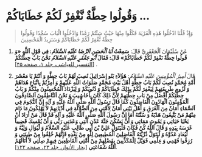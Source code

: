 # وَقُولُوا حِطَّةٌ نَّغْفِرْ لَكُمْ خَطَايَاكُمْ ...

> وَإِذْ قُلْنَا ادْخُلُوا هَٰذِهِ الْقَرْيَةَ فَكُلُوا مِنْهَا حَيْثُ شِئْتُمْ رَغَدًا وَادْخُلُوا الْبَابَ
> سُجَّدًا وَقُولُوا حِطَّةٌ نَّغْفِرْ لَكُمْ خَطَايَاكُمْ وَسَنَزِيدُ الْمُحْسِنِينَ

1. عَنْ سُلَيْمَانَ اَلْجَعْفَرِيِّ قَالَ: **سَمِعْتُ _أَبَا اَلْحَسَنِ اَلرِّضَا عَلَيْهِ السَّلاَمُ_: فِي قَوْلِ
   اَللَّهِ «وَ قُولُوا حِطَّةٌ نَغْفِرْ لَكُمْ خَطٰايٰاكُمْ» قَالَ: فَقَالَ _أَبُو جَعْفَرٍ عَلَيْهِ
   السَّلاَمُ_ نَحْنُ بَابُ حِطَّتُكُمْ** [[التفسير للعیاشی، جلد ۱، صفحه ۴۵][1]] .

2. قَالَ _أَمِيرُ اَلْمُؤْمِنِينَ عَلَيْهِ السَّلاَمُ_: **هَؤُلاَءِ بَنُو إِسْرَائِيلَ نُصِبَ لَهُمْ بَابُ
   حِطَّةٍ وَ أَنْتُمْ يَا مَعْشَرَ أُمَّةِ مُحَمَّدٍ نُصِبَ لَكُمْ بَابُ حِطَّةٍ أَهْلُ بَيْتِ مُحَمَّدٍ صَلَوَاتُ اللَّهِ
   عَلَيْهِمْ وَ أُمِرْتُمْ بِاتِّبَاعِ هُدَاهُمْ وَ لُزُومِ طَرِيقَتِهِمْ لِيَغْفِرَ لَكُمْ بِذَلِكَ خَطَايَاكُمْ وَ
   ذُنُوبَكُمْ وَ لِيَزْدَادَ اَلْمُحْسِنُونَ مِنْكُمْ وَ بَابُ حِطَّتِكُمْ أَفْضَلُ مِنْ بَابِ حِطَّتِهِمْ لِأَنَّ ذَلِكَ
   كَانَ بِأَخَاشِيبَ وَ نَحْنُ اَلنَّاطِقُونَ اَلصَّادِقُونَ اَلْمُؤْمِنُونَ اَلْهَادُونَ اَلْفَاضِلُونَ كَمَا
   قَالَ رَسُولُ اَللَّهِ صَلَّى اَللَّهُ عَلَيْهِ وَ آلِهِ إِنَّ اَلنُّجُومَ فِي اَلسَّمَاءِ أَمَانٌ مِنَ اَلْغَرَقِ
   وَ أَهْلُ بَيْتِي أَمَانٌ لِأُمَّتِي مِنَ اَلضَّلاَلَةِ فِي أَدْيَانِهِمْ لاَ يَهْلِكُونَ مَا دَامَ مِنْهُمْ
   مَنْ يَتَّبِعُونَ هَدْيَهُ وَ سُنَّتَهُ أَمَا إِنَّ رَسُولَ اَللَّهِ صَلَّى اَللَّهُ عَلَيْهِ وَ آلِهِ قَدْ قَالَ
   مَنْ أَرَادَ أَنْ يَحْيَا حَيَاتِي وَ يَمُوتَ مَمَاتِي وَ أَنْ يَسْكُنَ جَنَّةَ عَدْنٍ اَلَّتِي وَعَدَنِي رَبِّي
   وَ أَنْ يُمْسِكَ قَضِيباً غَرَسَهُ بِيَدِهِ وَ قَالَ اَللَّهُ كُنْ فَكَانَ فَلْيَتَوَلَّ عَلِيَّ بْنَ أَبِي طَالِبٍ
   عَلَيْهِ السَّلاَمُ وَ لْيُوَالِ وَلِيَّهُ وَ لْيُعَادِ عَدُوَّهُ وَ لْيَتَوَلَّ ذُرِّيَّتَهُ اَلْفَاضِلِينَ
   اَلْمُطِيعِينَ لِلَّهِ مِنْ بَعْدِهِ فَإِنَّهُمْ خُلِقُوا مِنْ طِينَتِي وَ رُزِقُوا فَهْمِي وَ عِلْمِي فَوَيْلٌ
   لِلْمُكَذِّبِينَ بِفَضْلِهِمْ مِنْ أُمَّتِي اَلْقَاطِعِينَ فِيهِمْ صِلَتِي لاَ أَنَالَهُمُ اَللَّهُ شَفَاعَتِي**
   [[بحار الأنوار، جلد ۲۳، صفحه ۱۲۲][2]].



[1]: http://noo.rs/MsBh2
[2]: http://noo.rs/FKj3A
